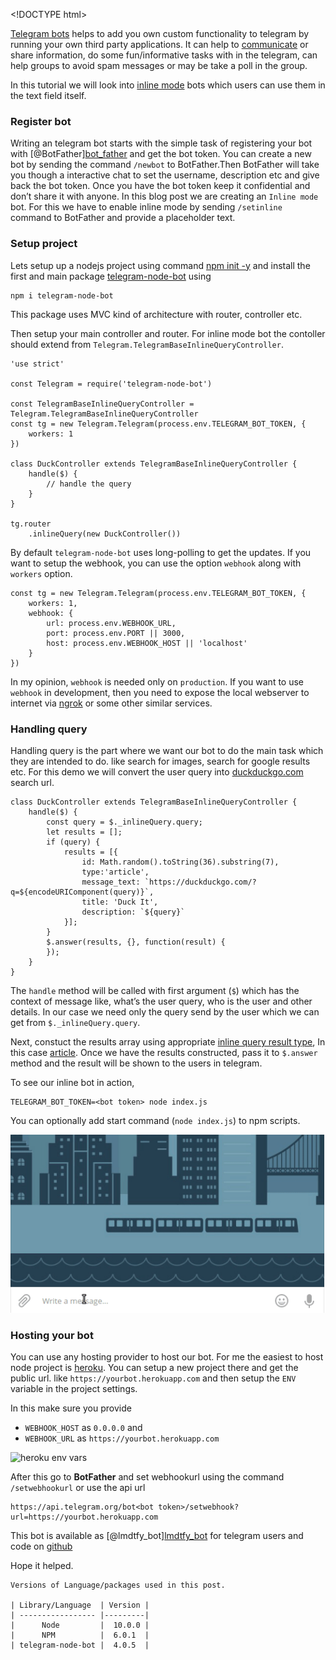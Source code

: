 &lt;!DOCTYPE html&gt;

[Telegram bots](https://core.telegram.org/bots) helps to add you own custom functionality to telegram by running your own third party applications. It can help to [communicate](https://t.me/gif) or share information, do some fun/informative tasks with in the telegram, can help groups to avoid spam messages or may be take a poll in the group.

In this tutorial we will look into [inline mode](https://core.telegram.org/bots#inline-mode) bots which users can use them in the text field itself.

### <a href="#register-bot" id="register-bot" class="anchor"><em></em></a>Register bot

Writing an telegram bot starts with the simple task of registering your bot with <span class="citation" data-cites="BotFather">\[@BotFather\]</span>[bot\_father](https://telegram.me/botfather) and get the bot token. You can create a new bot by sending the command `/newbot` to BotFather.Then BotFather will take you though a interactive chat to set the username, description etc and give back the bot token. Once you have the bot token keep it confidential and don’t share it with anyone. In this blog post we are creating an `Inline mode` bot. For this we have to enable inline mode by sending `/setinline` command to BotFather and provide a placeholder text.

### <a href="#setup-project" id="setup-project" class="anchor"><em></em></a>Setup project

Lets setup up a nodejs project using command [npm init -y](/2018/03/nodejs-npm-init-with-custom-values.html) and install the first and main package [telegram-node-bot](https://npmjs.org/package/telegram-node-bot) using

    npm i telegram-node-bot

This package uses MVC kind of architecture with router, controller etc.

Then setup your main controller and router. For inline mode bot the contoller should extend from `Telegram.TelegramBaseInlineQueryController`.

    'use strict'

    const Telegram = require('telegram-node-bot')

    const TelegramBaseInlineQueryController = Telegram.TelegramBaseInlineQueryController
    const tg = new Telegram.Telegram(process.env.TELEGRAM_BOT_TOKEN, {
        workers: 1
    })

    class DuckController extends TelegramBaseInlineQueryController {
        handle($) {
            // handle the query
        }
    }

    tg.router
        .inlineQuery(new DuckController())

By default `telegram-node-bot` uses long-polling to get the updates. If you want to setup the webhook, you can use the option `webhook` along with `workers` option.

    const tg = new Telegram.Telegram(process.env.TELEGRAM_BOT_TOKEN, {
        workers: 1,
        webhook: {
            url: process.env.WEBHOOK_URL,
            port: process.env.PORT || 3000,
            host: process.env.WEBHOOK_HOST || 'localhost'
        }
    })

In my opinion, `webhook` is needed only on `production`. If you want to use `webhook` in development, then you need to expose the local webserver to internet via [ngrok](https://ngrok.com/) or some other similar services.

### <a href="#handling-query" id="handling-query" class="anchor"><em></em></a>Handling query

Handling query is the part where we want our bot to do the main task which they are intended to do. like search for images, search for google results etc. For this demo we will convert the user query into [duckduckgo.com](https://duckduckgo.com/) search url.

    class DuckController extends TelegramBaseInlineQueryController {
        handle($) {
            const query = $._inlineQuery.query;
            let results = [];
            if (query) {
                results = [{
                    id: Math.random().toString(36).substring(7),
                    type:'article',
                    message_text: `https://duckduckgo.com/?q=${encodeURIComponent(query)}`,
                    title: 'Duck It',
                    description: `${query}`
                }];
            }
            $.answer(results, {}, function(result) {
            });
        }
    }

The `handle` method will be called with first argument (`$`) which has the context of message like, what’s the user query, who is the user and other details. In our case we need only the query send by the user which we can get from `$._inlineQuery.query`.

Next, constuct the results array using appropriate [inline query result type](https://core.telegram.org/bots/api#inlinequeryresult), In this case [article](https://core.telegram.org/bots/api#inlinequeryresultarticle). Once we have the results constructed, pass it to `$.answer` method and the result will be shown to the users in telegram.

To see our inline bot in action,

    TELEGRAM_BOT_TOKEN=<bot token> node index.js

You can optionally add start command (`node index.js`) to npm scripts.

![lmdtf\_bot](https://raw.githubusercontent.com/revathskumar/lmdtfy_bot/master/images/lmdtfy.gif)

### <a href="#hosting-your-bot" id="hosting-your-bot" class="anchor"><em></em></a>Hosting your bot

You can use any hosting provider to host our bot. For me the easiest to host node project is [heroku](http://heroku.com/). You can setup a new project there and get the public url. like `https://yourbot.herokuapp.com` and then setup the `ENV` variable in the project settings.

In this make sure you provide

-   `WEBHOOK_HOST` as `0.0.0.0` and
-   `WEBHOOK_URL` as `https://yourbot.herokuapp.com`

![heroku env vars](https://s3.ap-south-1.amazonaws.com/revathskumar-blog-images/2018/telegram-bot/heroku-vars-updated.png)

After this go to **BotFather** and set webhookurl using the command `/setwebhookurl` or use the api url

    https://api.telegram.org/bot<bot token>/setwebhook?url=https://yourbot.herokuapp.com

This bot is available as <span class="citation" data-cites="lmdtfy_bot">\[@lmdtfy\_bot\]</span>[lmdtfy\_bot](https://t.me/lmdtfy_bot) for telegram users and code on [github](https://github.com/revathskumar/lmdtfy_bot)

Hope it helped.

    Versions of Language/packages used in this post.

    | Library/Language  | Version |
    | ----------------- |---------|
    |      Node         |  10.0.0 |
    |      NPM          |  6.0.1  |
    | telegram-node-bot |  4.0.5  |

